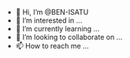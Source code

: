 - 👋 Hi, I’m @BEN-ISATU
- 👀 I’m interested in ...
- 🌱 I’m currently learning ...
- 💞️ I’m looking to collaborate on ...
- 📫 How to reach me ...

<!---
BEN-ISATU/BEN-ISATU is a ✨ special ✨ repository because its `README.md` (this file) appears on your GitHub profile.
You can click the Preview link to take a look at your changes.
--->
